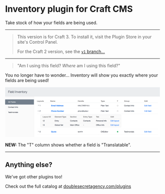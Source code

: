 Inventory plugin for Craft CMS
==============================

Take stock of how your fields are being used.

***

>This version is for Craft 3. To install it, visit the Plugin Store in your site's Control Panel.
>
>For the Craft 2 version, see the [`v1` branch...](https://github.com/doublesecretagency/craft-inventory/tree/v1)

***

>"Am I using this field? _Where_ am I using this field?"

You no longer have to wonder... Inventory will show you exactly where your fields are being used!

![](src/resources/img/example-inventory.png)

**NEW:** The "T" column shows whether a field is "Translatable".

***

## Anything else?

We've got other plugins too!

Check out the full catalog at [doublesecretagency.com/plugins](https://www.doublesecretagency.com/plugins)
